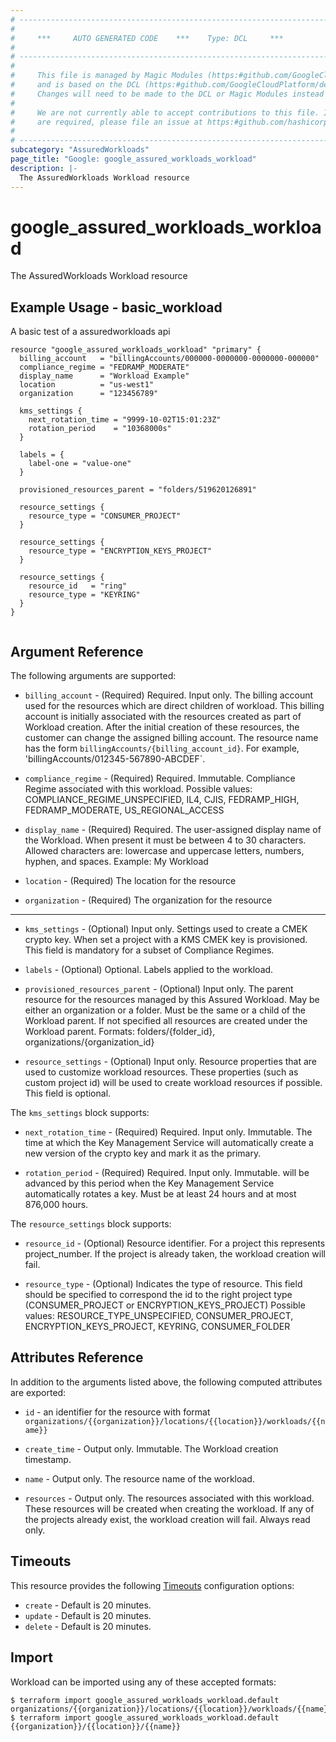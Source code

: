 ```yaml
---
# ----------------------------------------------------------------------------
#
#     ***     AUTO GENERATED CODE    ***    Type: DCL     ***
#
# ----------------------------------------------------------------------------
#
#     This file is managed by Magic Modules (https:#github.com/GoogleCloudPlatform/magic-modules)
#     and is based on the DCL (https:#github.com/GoogleCloudPlatform/declarative-resource-client-library).
#     Changes will need to be made to the DCL or Magic Modules instead of here.
#
#     We are not currently able to accept contributions to this file. If changes
#     are required, please file an issue at https:#github.com/hashicorp/terraform-provider-google/issues/new/choose
#
# ----------------------------------------------------------------------------
subcategory: "AssuredWorkloads"
page_title: "Google: google_assured_workloads_workload"
description: |-
  The AssuredWorkloads Workload resource
---
```


# google_assured_workloads_workload

The AssuredWorkloads Workload resource

## Example Usage - basic_workload
A basic test of a assuredworkloads api
```hcl
resource "google_assured_workloads_workload" "primary" {
  billing_account   = "billingAccounts/000000-0000000-0000000-000000"
  compliance_regime = "FEDRAMP_MODERATE"
  display_name      = "Workload Example"
  location          = "us-west1"
  organization      = "123456789"

  kms_settings {
    next_rotation_time = "9999-10-02T15:01:23Z"
    rotation_period    = "10368000s"
  }

  labels = {
    label-one = "value-one"
  }

  provisioned_resources_parent = "folders/519620126891"

  resource_settings {
    resource_type = "CONSUMER_PROJECT"
  }

  resource_settings {
    resource_type = "ENCRYPTION_KEYS_PROJECT"
  }

  resource_settings {
    resource_id   = "ring"
    resource_type = "KEYRING"
  }
}


```

## Argument Reference

The following arguments are supported:

* `billing_account` -
  (Required)
  Required. Input only. The billing account used for the resources which are direct children of workload. This billing account is initially associated with the resources created as part of Workload creation. After the initial creation of these resources, the customer can change the assigned billing account. The resource name has the form `billingAccounts/{billing_account_id}`. For example, 'billingAccounts/012345-567890-ABCDEF`.
  
* `compliance_regime` -
  (Required)
  Required. Immutable. Compliance Regime associated with this workload. Possible values: COMPLIANCE_REGIME_UNSPECIFIED, IL4, CJIS, FEDRAMP_HIGH, FEDRAMP_MODERATE, US_REGIONAL_ACCESS
  
* `display_name` -
  (Required)
  Required. The user-assigned display name of the Workload. When present it must be between 4 to 30 characters. Allowed characters are: lowercase and uppercase letters, numbers, hyphen, and spaces. Example: My Workload
  
* `location` -
  (Required)
  The location for the resource
  
* `organization` -
  (Required)
  The organization for the resource
  


- - -

* `kms_settings` -
  (Optional)
  Input only. Settings used to create a CMEK crypto key. When set a project with a KMS CMEK key is provisioned. This field is mandatory for a subset of Compliance Regimes.
  
* `labels` -
  (Optional)
  Optional. Labels applied to the workload.
  
* `provisioned_resources_parent` -
  (Optional)
  Input only. The parent resource for the resources managed by this Assured Workload. May be either an organization or a folder. Must be the same or a child of the Workload parent. If not specified all resources are created under the Workload parent. Formats: folders/{folder_id}, organizations/{organization_id}
  
* `resource_settings` -
  (Optional)
  Input only. Resource properties that are used to customize workload resources. These properties (such as custom project id) will be used to create workload resources if possible. This field is optional.
  


The `kms_settings` block supports:
    
* `next_rotation_time` -
  (Required)
  Required. Input only. Immutable. The time at which the Key Management Service will automatically create a new version of the crypto key and mark it as the primary.
    
* `rotation_period` -
  (Required)
  Required. Input only. Immutable. will be advanced by this period when the Key Management Service automatically rotates a key. Must be at least 24 hours and at most 876,000 hours.
    
The `resource_settings` block supports:
    
* `resource_id` -
  (Optional)
  Resource identifier. For a project this represents project_number. If the project is already taken, the workload creation will fail.
    
* `resource_type` -
  (Optional)
  Indicates the type of resource. This field should be specified to correspond the id to the right project type (CONSUMER_PROJECT or ENCRYPTION_KEYS_PROJECT) Possible values: RESOURCE_TYPE_UNSPECIFIED, CONSUMER_PROJECT, ENCRYPTION_KEYS_PROJECT, KEYRING, CONSUMER_FOLDER
    
## Attributes Reference

In addition to the arguments listed above, the following computed attributes are exported:

* `id` - an identifier for the resource with format `organizations/{{organization}}/locations/{{location}}/workloads/{{name}}`

* `create_time` -
  Output only. Immutable. The Workload creation timestamp.
  
* `name` -
  Output only. The resource name of the workload.
  
* `resources` -
  Output only. The resources associated with this workload. These resources will be created when creating the workload. If any of the projects already exist, the workload creation will fail. Always read only.
  
## Timeouts

This resource provides the following
[Timeouts](/docs/configuration/resources.html#timeouts) configuration options:

- `create` - Default is 20 minutes.
- `update` - Default is 20 minutes.
- `delete` - Default is 20 minutes.

## Import

Workload can be imported using any of these accepted formats:

```
$ terraform import google_assured_workloads_workload.default organizations/{{organization}}/locations/{{location}}/workloads/{{name}}
$ terraform import google_assured_workloads_workload.default {{organization}}/{{location}}/{{name}}
```



